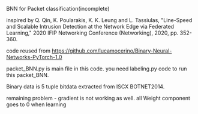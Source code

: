 BNN for Packet classification(incomplete)

inspired by Q. Qin, K. Poularakis, K. K. Leung and L. Tassiulas, "Line-Speed and Scalable Intrusion Detection at the Network Edge via Federated Learning,"
2020 IFIP Networking Conference (Networking), 2020, pp. 352-360.


code reused from https://github.com/lucamocerino/Binary-Neural-Networks-PyTorch-1.0

packet_BNN.py is main file in this code.
you need labeling.py code to run this packet_BNN.

Binary data is 5 tuple bitdata extracted from ISCX BOTNET2014.

remaining problem - gradient is not working as well.
all Weight component goes to 0 when learning 
